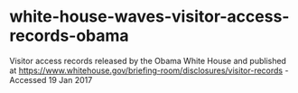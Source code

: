 # white-house-waves-visitor-access-records-obama
Visitor access records released by the Obama White House and published at https://www.whitehouse.gov/briefing-room/disclosures/visitor-records - Accessed 19 Jan 2017
